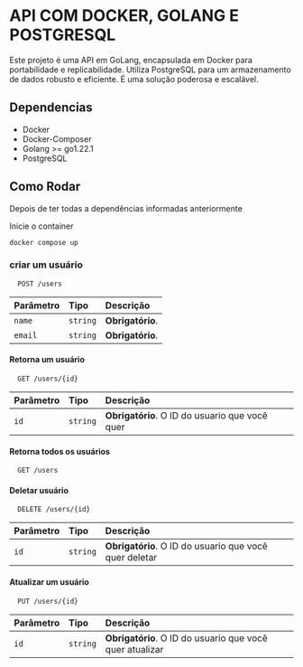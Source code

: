# API COM DOCKER, GOLANG E POSTGRESQL

Este projeto é uma API em GoLang, encapsulada em Docker para portabilidade e replicabilidade. Utiliza PostgreSQL para um armazenamento de dados robusto e eficiente. É uma solução poderosa e escalável.

## Dependencias

- Docker
- Docker-Composer
- Golang >= go1.22.1
- PostgreSQL

####

## Como Rodar

Depois de ter todas a dependências informadas anteriormente

Inicie o container

```shell
docker compose up
```

### criar um usuário

```http
  POST /users
```

| Parâmetro | Tipo     | Descrição        |
| :-------- | :------- | :--------------- |
| `name`    | `string` | **Obrigatório**. |
| `email`   | `string` | **Obrigatório**. |

#### Retorna um usuário

```http
  GET /users/{id}
```

| Parâmetro | Tipo     | Descrição                                      |
| :-------- | :------- | :--------------------------------------------- |
| `id`      | `string` | **Obrigatório**. O ID do usuario que você quer |

#### Retorna todos os usuários

```http
  GET /users
```

#### Deletar usuário

```http
  DELETE /users/{id}
```

| Parâmetro | Tipo     | Descrição                                              |
| :-------- | :------- | :----------------------------------------------------- |
| `id`      | `string` | **Obrigatório**. O ID do usuario que você quer deletar |

#### Atualizar um usuário

```http
  PUT /users/{id}
```

| Parâmetro | Tipo     | Descrição                                                |
| :-------- | :------- | :------------------------------------------------------- |
| `id`      | `string` | **Obrigatório**. O ID do usuario que você quer atualizar |

